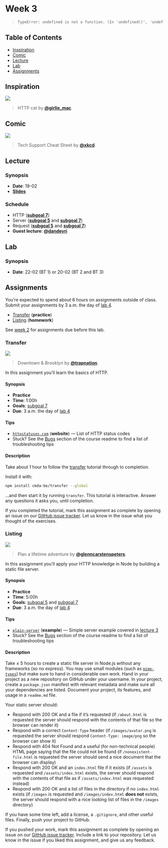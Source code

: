 # Week 3

> ```txt
> TypeError: undefined is not a function. (In 'undefined()', 'undefined' is undefined)
> ```

## Table of Contents

*   [Inspiration](#inspiration)
*   [Comic](#comic)
*   [Lecture](#lecture)
*   [Lab](#lab)
*   [Assignments](#assignments)

## Inspiration

[![][inspiration-cover]][inspiration-link]

> HTTP cat by [**@girlie_mac**][inspiration-author].

## Comic

[![][comic-cover]][comic-link]

> Tech Support Cheat Sheet by [**@xkcd**][comic-author].

## Lecture

### Synopsis

*   **Date**: 19-02
*   [**Slides**][slides-lecture]

### Schedule

*   HTTP ([**subgoal 7**][s7])
*   Server ([**subgoal 5**][s5] and [**subgoal 7**][s7])
*   Request ([**subgoal 5**][s5] and [**subgoal 7**][s7])
*   **Guest lecture**: [**@dandevri**](https://github.com/dandevri)

## Lab

### Synopsis

*   **Date**: 22-02 (BT 1) or 20-02 (BT 2 and BT 3)

<!--
*   **Slides**
-->

<!--
### Schedule

*   Alpha
*   Bravo
*   Charlie
-->

## Assignments

You’re expected to spend about 6 hours on assignments outside of class.
Submit your assignments by 3 a.m. the day of [lab 4][w4lab].

*   [Transfer](#transfer) (**practice**)
*   [Listing](#listing) (**homework**)

See [week 2][w2a] for assignments due before this lab.

### Transfer

[![][transfer-cover]][transfer-cover-source]

> Downtown & Brooklyn by [**@trapnation**][transfer-cover-author].

In this assignment you’ll learn the basics of HTTP.

#### Synopsis

*   **Practice**
*   **Time**: 1:00h
*   **Goals**: [subgoal 7][s7]
*   **Due**: 3 a.m. the day of [lab 4][w4lab]

#### Tips

*   [`httpstatuses.com`](https://httpstatuses.com)
    (**website**) — List of HTTP status codes
*   Stuck?  See the [Bugs][] section of the course readme to find a list of
    troubleshooting tips

#### Description

Take about 1 hour to follow the [transfer][] tutorial through to completion.

Install it with:

```sh
npm install cmda-be/transfer --global
```

…and then start it by running `transfer`.
This tutorial is interactive.
Answer any questions it asks you, until completion.

If you completed the tutorial, mark this assignment as complete by opening an
issue on our [GitHub issue tracker][transfer-issue].
Let us know in the issue what you thought of the exercises.

### Listing

[![][listing-cover]][listing-cover-source]

> Plan a lifetime adventure by [**@glenncarstenspeters**][listing-cover-author].

In this assignment you’ll apply your HTTP knowledge in Node by building a static
file server.

#### Synopsis

*   **Practice**
*   **Time**: 5:00h
*   **Goals**: [subgoal 5][s5] and [subgoal 7][s7]
*   **Due**: 3 a.m. the day of [lab 4][w4lab]

#### Tips

*   [`plain-server`](examples/plain-server)
    (**example**)
    — Simple server example covered in [lecture 3][w3lec]
*   Stuck?  See the [Bugs][] section of the course readme to find a list of
    troubleshooting tips

#### Description

Take ± 5 hours to create a static file server in Node.js without any frameworks
(so no express).
You may use small modules (such as [`mime-types`][mime-types]) but make sure
to hand in considerable own work.
Hand in your project as a new repository on GitHub under your username.
In your project, create a `package.json` manifest with relevant metadata and
make sure all your dependencies are listed.
Document your project, its features, and usage in a `readme.md` file.

Your static server should:

*   Respond with 200 OK and a file if it’s requested (if `/about.html`
    is requested the server should respond with the contents of that file so
    the browser can render it)
*   Respond with a correct `Content-Type` header (if `/images/avatar.png`
    is requested the server should respond `Content-Type: image/png` so the
    browser can show it)
*   Respond with 404 Not Found and a useful (for non-technical people) HTML
    page saying that the file could not be found (if `/nonexistent-file.html`
    is requested the server should send a nice document that the browser can
    display)
*   Respond with 200 OK and an `index.html` file if it exists (if `/assets` is
    requested and `/assets/index.html` exists, the server should respond with
    the contents of that file as if `/assets/index.html` was requested instead)
*   Respond with 200 OK and a list of files in the directory if no `index.html`
    exists (if `/images` is requested and `/images/index.html` **does not**
    exists, the server should respond with a nice looking list of files in the
    `/images` directory)

If you have some time left, add a license, a `.gitignore`, and other useful
files.
Finally, push your project to GitHub.

If you pushed your work, mark this assignment as complete by opening an issue
on our [GitHub issue tracker][listing-issue].
Include a link to your repository.
Let us know in the issue if you liked this assignment, and give us any feedback.

[bugs]: readme.md#bugs

[inspiration-cover]: https://http.cat/403

[inspiration-link]: https://http.cat

[inspiration-author]: https://twitter.com/girlie_mac

[comic-cover]: https://imgs.xkcd.com/comics/tech_support_cheat_sheet.png

[comic-link]: https://xkcd.com/627/

[comic-author]: https://xkcd.com

[slides-lecture]: https://docs.google.com/presentation/d/1Mf53VP-YNeTSSKIg0BlOALiGbGZ0LDvHC7-RTED89DY/edit?usp=sharing

[w4lab]: week-4.md#lab

[w2a]: week-2.md#assignments

[s5]: readme.md#subgoal-5

[s7]: readme.md#subgoal-7

[transfer]: https://github.com/cmda-be/transfer

[transfer-cover]: images/transfer.jpg

[transfer-cover-source]: https://unsplash.com/photos/XAqaeyzj3NM

[transfer-cover-author]: https://unsplash.com/@trapnation

[transfer-issue]: https://github.com/cmda-be/course-17-18/issues/new?title=Transfer%20assignment&labels=week-3%2Cweek-3%3Atransfer

[listing-cover]: images/listing.jpg

[listing-cover-source]: https://unsplash.com/photos/RLw-UC03Gwc

[listing-cover-author]: https://unsplash.com/@glenncarstenspeters

[listing-issue]: https://github.com/cmda-be/course-17-18/issues/new?title=Listing%20assignment&labels=week-3%2Cweek-3%3Alisting

[mime-types]: https://www.npmjs.com/package/mime-types

[w3lec]: #lecture
